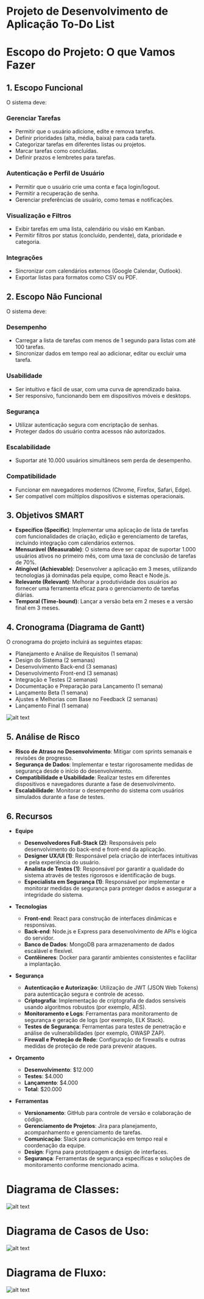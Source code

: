 # Projeto de Desenvolvimento de Aplicação To-Do List

# Escopo do Projeto: O que Vamos Fazer

## 1. Escopo Funcional

O sistema deve:

### Gerenciar Tarefas
- Permitir que o usuário adicione, edite e remova tarefas.
- Definir prioridades (alta, média, baixa) para cada tarefa.
- Categorizar tarefas em diferentes listas ou projetos.
- Marcar tarefas como concluídas.
- Definir prazos e lembretes para tarefas.

### Autenticação e Perfil de Usuário
- Permitir que o usuário crie uma conta e faça login/logout.
- Permitir a recuperação de senha.
- Gerenciar preferências de usuário, como temas e notificações.

### Visualização e Filtros
- Exibir tarefas em uma lista, calendário ou visão em Kanban.
- Permitir filtros por status (concluído, pendente), data, prioridade e categoria.

### Integrações
- Sincronizar com calendários externos (Google Calendar, Outlook).
- Exportar listas para formatos como CSV ou PDF.

## 2. Escopo Não Funcional

O sistema deve:

### Desempenho
- Carregar a lista de tarefas com menos de 1 segundo para listas com até 100 tarefas.
- Sincronizar dados em tempo real ao adicionar, editar ou excluir uma tarefa.

### Usabilidade
- Ser intuitivo e fácil de usar, com uma curva de aprendizado baixa.
- Ser responsivo, funcionando bem em dispositivos móveis e desktops.

### Segurança
- Utilizar autenticação segura com encriptação de senhas.
- Proteger dados do usuário contra acessos não autorizados.

### Escalabilidade
- Suportar até 10.000 usuários simultâneos sem perda de desempenho.

### Compatibilidade
- Funcionar em navegadores modernos (Chrome, Firefox, Safari, Edge).
- Ser compatível com múltiplos dispositivos e sistemas operacionais.

## 3. Objetivos SMART

- **Específico (Specific)**: Implementar uma aplicação de lista de tarefas com funcionalidades de criação, edição e gerenciamento de tarefas, incluindo integração com calendários externos.
- **Mensurável (Measurable)**: O sistema deve ser capaz de suportar 1.000 usuários ativos no primeiro mês, com uma taxa de conclusão de tarefas de 70%.
- **Atingível (Achievable)**: Desenvolver a aplicação em 3 meses, utilizando tecnologias já dominadas pela equipe, como React e Node.js.
- **Relevante (Relevant)**: Melhorar a produtividade dos usuários ao fornecer uma ferramenta eficaz para o gerenciamento de tarefas diárias.
- **Temporal (Time-bound)**: Lançar a versão beta em 2 meses e a versão final em 3 meses.

## 4. Cronograma (Diagrama de Gantt)

O cronograma do projeto incluirá as seguintes etapas:

- Planejamento e Análise de Requisitos (1 semana)
- Design do Sistema (2 semanas)
- Desenvolvimento Back-end (3 semanas)
- Desenvolvimento Front-end (3 semanas)
- Integração e Testes (2 semanas)
- Documentação e Preparação para Lançamento (1 semana)
- Lançamento Beta (1 semana)
- Ajustes e Melhorias com Base no Feedback (2 semanas)
- Lançamento Final (1 semana)

![alt text](cronograma_gantt.png)

## 5. Análise de Risco

- **Risco de Atraso no Desenvolvimento**: Mitigar com sprints semanais e revisões de progresso.
- **Segurança de Dados**: Implementar e testar rigorosamente medidas de segurança desde o início do desenvolvimento.
- **Compatibilidade e Usabilidade**: Realizar testes em diferentes dispositivos e navegadores durante a fase de desenvolvimento.
- **Escalabilidade**: Monitorar o desempenho do sistema com usuários simulados durante a fase de testes.

## 6. Recursos

- **Equipe**
  - **Desenvolvedores Full-Stack (2)**: Responsáveis pelo desenvolvimento do back-end e front-end da aplicação.
  - **Designer UX/UI (1)**: Responsável pela criação de interfaces intuitivas e pela experiência do usuário.
  - **Analista de Testes (1)**: Responsável por garantir a qualidade do sistema através de testes rigorosos e identificação de bugs.
  - **Especialista em Segurança (1)**: Responsável por implementar e monitorar medidas de segurança para proteger dados e assegurar a integridade do sistema.

- **Tecnologias**
  - **Front-end**: React para construção de interfaces dinâmicas e responsivas.
  - **Back-end**: Node.js e Express para desenvolvimento de APIs e lógica do servidor.
  - **Banco de Dados**: MongoDB para armazenamento de dados escalável e flexível.
  - **Contêineres**: Docker para garantir ambientes consistentes e facilitar a implantação.

- **Segurança**
  - **Autenticação e Autorização**: Utilização de JWT (JSON Web Tokens) para autenticação segura e controle de acesso.
  - **Criptografia**: Implementação de criptografia de dados sensíveis usando algoritmos robustos (por exemplo, AES).
  - **Monitoramento e Logs**: Ferramentas para monitoramento de segurança e geração de logs (por exemplo, ELK Stack).
  - **Testes de Segurança**: Ferramentas para testes de penetração e análise de vulnerabilidades (por exemplo, OWASP ZAP).
  - **Firewall e Proteção de Rede**: Configuração de firewalls e outras medidas de proteção de rede para prevenir ataques.

- **Orçamento**
  - **Desenvolvimento**: $12.000
  - **Testes**: $4.000
  - **Lançamento**: $4.000
  - **Total**: $20.000

- **Ferramentas**
  - **Versionamento**: GitHub para controle de versão e colaboração de código.
  - **Gerenciamento de Projetos**: Jira para planejamento, acompanhamento e gerenciamento de tarefas.
  - **Comunicação**: Slack para comunicação em tempo real e coordenação da equipe.
  - **Design**: Figma para prototipagem e design de interfaces.
  - **Segurança**: Ferramentas de segurança específicas e soluções de monitoramento conforme mencionado acima.



# Diagrama de Classes:
![alt text](diagramas/DiagramaDeClasses.png)

# Diagrama de Casos de Uso:
![alt text](diagramas/DiagramaCasoDeUso.png)

# Diagrama de Fluxo:
![alt text](diagramas/DiagramaDeFluxo.png)
